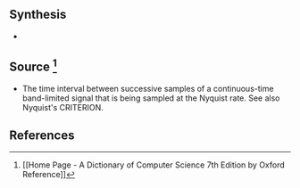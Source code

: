 ## Synthesis
- 
## Source [^1]
- The time interval between successive samples of a continuous-time band-limited signal that is being sampled at the Nyquist rate. See also Nyquist's CRITERION.
## References

[^1]: [[Home Page - A Dictionary of Computer Science 7th Edition by Oxford Reference]]